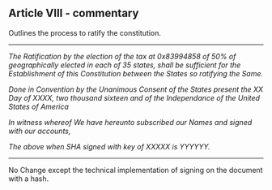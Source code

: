 
## Article VIII - commentary


Outlines the process to ratify the constitution.



---


_The Ratification by the election of the tax at 0x83994858 of 50% of geographically elected in each of 35 states, shall be sufficient for the Establishment of this Constitution between the States so ratifying the Same._



_Done in Convention by the Unanimous Consent of the States present the XX Day of XXXX, two thousand sixteen and of the Independance of the United States of America_



_In witness whereof We have hereunto subscribed our Names and signed with our accounts,_



_The above when SHA signed with key of XXXXX is YYYYYY._


---

No Change except the technical implementation of signing on the document with a hash.







